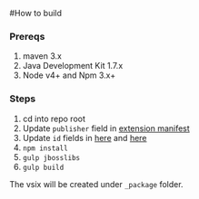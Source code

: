#How to build

### Prereqs
  1. maven 3.x
  1. Java Development Kit 1.7.x
  1. Node v4+ and Npm 3.x+
  
### Steps
  1. cd into repo root
  1. Update `publisher` field in [extension manifest](../Tasks/extension-manifest.json)
  1. Update `id` fields in [here](../Tasks/JBossDeployer/task.json) and [here](../Tasks/JBossManagementCLI/task.json)
  1. `npm install`
  1. `gulp jbosslibs`
  1. `gulp build`

The vsix will be created under `_package` folder. 
